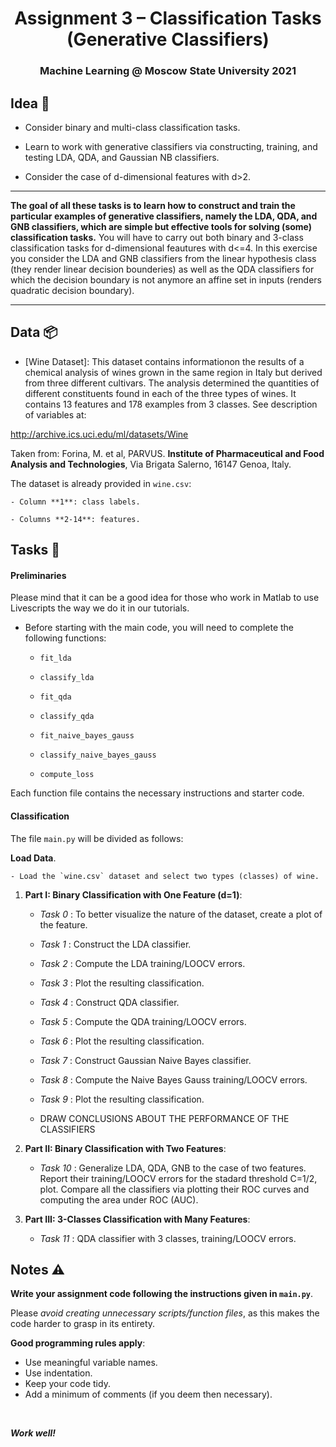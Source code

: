 ﻿
<h1 align="center">
  <a>Assignment 3 – Classification Tasks (Generative Classifiers)</a>
</h1>
<h3 align="center">
  <a>Machine Learning @ Moscow State University 2021</a>
</h3>

## Idea 📓

- Consider binary and multi-class classification tasks.

- Learn to work with generative classifiers via constructing, training, and testing LDA, QDA, and Gaussian NB classifiers.

- Consider the case of d-dimensional features with d>2.

***

**The goal of all these tasks is to learn how to construct and train the particular examples of generative classifiers, namely the LDA, QDA, and GNB classifiers, which are simple but effective tools for solving (some) classification tasks.** You will have to carry out both binary and 3-class classification tasks for d-dimensional feautures with d<=4. In this exercise you consider the LDA and GNB classifiers from the linear hypothesis class (they render linear decision bounderies) as well as the QDA classifiers for which the decision boundary is not anymore an affine set in inputs (renders quadratic decision boundary).

***

## Data 📦

- [Wine Dataset]: This dataset contains informationon the results of a chemical analysis of wines grown in the same region in Italy but derived from three different cultivars. The analysis determined the quantities of different constituents found in each of the three types of wines. It contains 13 features and 178 examples from 3 classes. See description of variables at: 

http://archive.ics.uci.edu/ml/datasets/Wine

Taken from: Forina, M. et al, PARVUS. **Institute of Pharmaceutical and Food Analysis and Technologies**, Via Brigata Salerno, 16147 Genoa, Italy. 

The dataset is already provided in `wine.csv`:
		
	- Column **1**: class labels.
		
	- Columns **2-14**: features.

## Tasks 📝

#### Preliminaries

Please mind that it can be a good idea for those who work in Matlab to use Livescripts the way we do it in our tutorials.

- Before starting with the main code, you will need to complete the following functions:
	
    - `fit_lda`
	
    - `classify_lda`
    
    - `fit_qda`
    
    - `classify_qda`
    
    - `fit_naive_bayes_gauss`
    
    - `classify_naive_bayes_gauss`
    
    - `compute_loss`

Each function file contains the necessary instructions and starter code.

	
#### Classification

The file `main.py` will be divided as follows:
	
   **Load Data**.

	- Load the `wine.csv` dataset and select two types (classes) of wine.

1. **Part I: Binary Classification with One Feature (d=1)**:

	- *Task 0* : To better visualize the nature of the dataset, create a plot of the feature.
	
	- *Task 1* : Construct the LDA classifier.
	
	- *Task 2* : Compute the LDA training/LOOCV errors.
	
	- *Task 3* : Plot the resulting classification.
	
	- *Task 4* : Construct QDA classifier.
	
	- *Task 5* : Compute the QDA training/LOOCV errors.
	
	- *Task 6* : Plot the resulting classification.
	
	- *Task 7* : Construct  Gaussian Naive Bayes classifier.
	
	- *Task 8* : Compute the Naive Bayes Gauss training/LOOCV errors.
	
	- *Task 9* : Plot the resulting classification.
	
	- DRAW CONCLUSIONS ABOUT THE PERFORMANCE OF THE CLASSIFIERS


2. **Part II: Binary Classification with Two Features**: 
	
	- *Task 10* : Generalize LDA, QDA, GNB to the case of two features. Report their training/LOOCV errors for the stadard threshold C=1/2, plot. Compare all the classifiers via plotting their ROC curves and computing the area under ROC (AUC).
	
	
3. **Part III: 3-Classes Classification with Many Features**: 
	
	
	- *Task 11* : QDA classifier with 3 classes, training/LOOCV errors.
	

	
  
## Notes ⚠️

**Write your assignment code following the instructions given in  `main.py`**.

Please *avoid creating unnecessary scripts/function files*, as this makes the code harder to grasp in its entirety.

**Good programming rules apply**:
- Use meaningful variable names. 
- Use indentation.
- Keep your code tidy. 
- Add a minimum of comments (if you deem then necessary). 

<br>

***Work well!***
